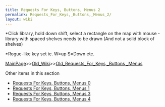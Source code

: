 ```yaml
---
title: Requests For Keys, Buttons, Menus 2
permalink: Requests_For_Keys,_Buttons,_Menus_2/
layout: wiki
---
```

*Click library, hold down shift, select a rectangle on the map with mouse - library with spaced shelves needs to be drawn (And not a solid block of shelves)

*Rogue-like key set ie. W=up S=Down etc.

[MainPage](/keeperrl_wiki/ "wikilink")>>[Old_Wiki](/keeperrl_wiki/Old_Wiki "wikilink")>>[Old_Requests_For_Keys,_Buttons,_Menus](/keeperrl_wiki/Old_Requests_For_Keys,_Buttons,_Menus "wikilink")

Other items in this section
-    [Requests For Keys, Buttons, Menus 0](/keeperrl_wiki/Requests_For_Keys,_Buttons,_Menus_0 "wikilink")
-    [Requests For Keys, Buttons, Menus 1](/keeperrl_wiki/Requests_For_Keys,_Buttons,_Menus_1 "wikilink")
-    [Requests For Keys, Buttons, Menus 3](/keeperrl_wiki/Requests_For_Keys,_Buttons,_Menus_3 "wikilink")
-    [Requests For Keys, Buttons, Menus 4](/keeperrl_wiki/Requests_For_Keys,_Buttons,_Menus_4 "wikilink")
